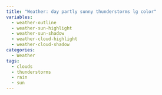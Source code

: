 ```yaml
---
title: "Weather: day partly sunny thunderstorms lg color"
variables:
  - weather-outline
  - weather-sun-highlight
  - weather-sun-shadow
  - weather-cloud-highlight
  - weather-cloud-shadow
categories:
  - Weather
tags:
  - clouds
  - thunderstorms
  - rain
  - sun
---
```

